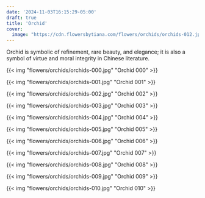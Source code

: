 ```yaml
---
date: '2024-11-03T16:15:29-05:00'
draft: true
title: 'Orchid'
cover:
  image: "https://cdn.flowersbytiana.com/flowers/orchids/orchids-012.jpg"
---
```


Orchid is symbolic of refinement, rare beauty, and elegance; it is also a symbol of virtue and moral integrity in Chinese literature.

{{< img "flowers/orchids/orchids-000.jpg" "Orchid 000" >}}

{{< img "flowers/orchids/orchids-001.jpg" "Orchid 001" >}}

{{< img "flowers/orchids/orchids-002.jpg" "Orchid 002" >}}

{{< img "flowers/orchids/orchids-003.jpg" "Orchid 003" >}}

{{< img "flowers/orchids/orchids-004.jpg" "Orchid 004" >}}

{{< img "flowers/orchids/orchids-005.jpg" "Orchid 005" >}}

{{< img "flowers/orchids/orchids-006.jpg" "Orchid 006" >}}

{{< img "flowers/orchids/orchids-007.jpg" "Orchid 007" >}}

{{< img "flowers/orchids/orchids-008.jpg" "Orchid 008" >}}

{{< img "flowers/orchids/orchids-009.jpg" "Orchid 009" >}}

{{< img "flowers/orchids/orchids-010.jpg" "Orchid 010" >}}
